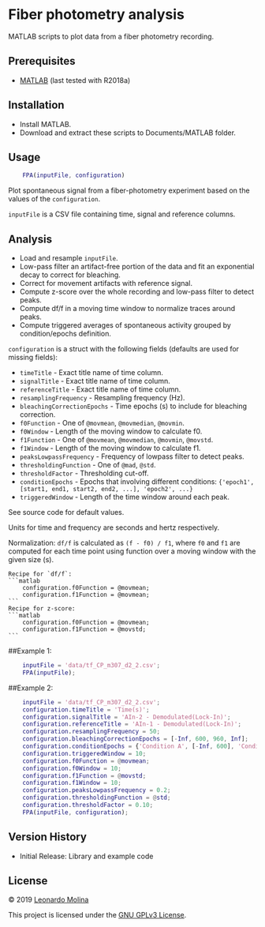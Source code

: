 # Fiber photometry analysis
MATLAB scripts to plot data from a fiber photometry recording.

## Prerequisites
* [MATLAB][MATLAB] (last tested with R2018a)

## Installation
* Install MATLAB.
* Download and extract these scripts to Documents/MATLAB folder.

## Usage
```matlab
	FPA(inputFile, configuration)
```
Plot spontaneous signal from a fiber-photometry experiment based on the values of the `configuration`.

`inputFile` is a CSV file containing time, signal and reference columns.

<!---
[![FPA demo](fpa-snapshop.png)](https://drive.google.com/file/d/19h34s5LPmWgZJFF17zxef8f8A4bYAu90)
-->

## Analysis
- Load and resample `inputFile`.
- Low-pass filter an artifact-free portion of the data and fit an exponential decay to correct for bleaching.
- Correct for movement artifacts with reference signal.
- Compute z-score over the whole recording and low-pass filter to detect peaks.
- Compute df/f in a moving time window to normalize traces around peaks.
- Compute triggered averages of spontaneous activity grouped by condition/epochs definition.

`configuration` is a struct with the following fields (defaults are used for missing fields):
- `timeTitle` - Exact title name of time column.
- `signalTitle` - Exact title name of time column.
- `referenceTitle` - Exact title name of time column.
- `resamplingFrequency` - Resampling frequency (Hz).
- `bleachingCorrectionEpochs` - Time epochs (s) to include for bleaching correction.
- `f0Function` - One of `@movmean`, `@movmedian`, `@movmin`.
- `f0Window` - Length of the moving window to calculate f0.
- `f1Function` - One of `@movmean`, `@movmedian`, `@movmin`, `@movstd`.
- `f1Window` - Length of the moving window to calculate f1.
- `peaksLowpassFrequency` - Frequency of lowpass filter to detect peaks.
- `thresholdingFunction` - One of `@mad`, `@std`.
- `thresholdFactor` - Thresholding cut-off.
- `conditionEpochs` - Epochs that involving different conditions: `{'epoch1', [start1, end1, start2, end2, ...], 'epoch2', ...}`
- `triggeredWindow` - Length of the time window around each peak.

See source code for default values.

Units for time and frequency are seconds and hertz respectively.

Normalization:
    `df/f` is calculated as `(f - f0) / f1`, where `f0` and `f1` are computed for each time point using function over a moving window with the given size (s).
	
    Recipe for `df/f`:
	```matlab
        configuration.f0Function = @movmean;
        configuration.f1Function = @movmean;
	```
    Recipe for z-score:
	```matlab
        configuration.f0Function = @movmean;
        configuration.f1Function = @movstd;
	```

##Example 1:
```matlab
    inputFile = 'data/tf_CP_m307_d2_2.csv';
    FPA(inputFile);
```

##Example 2:
```matlab
	inputFile = 'data/tf_CP_m307_d2_2.csv';
	configuration.timeTitle = 'Time(s)';
	configuration.signalTitle = 'AIn-2 - Demodulated(Lock-In)';
	configuration.referenceTitle = 'AIn-1 - Demodulated(Lock-In)';
	configuration.resamplingFrequency = 50;
	configuration.bleachingCorrectionEpochs = [-Inf, 600, 960, Inf];
	configuration.conditionEpochs = {'Condition A', [-Inf, 600], 'Condition B', [650, Inf]};
	configuration.triggeredWindow = 10;
	configuration.f0Function = @movmean;
	configuration.f0Window = 10;
	configuration.f1Function = @movstd;
	configuration.f1Window = 10;
	configuration.peaksLowpassFrequency = 0.2;
	configuration.thresholdingFunction = @std;
	configuration.thresholdFactor = 0.10;
	FPA(inputFile, configuration);
```

## Version History
* Initial Release: Library and example code

## License
© 2019 [Leonardo Molina][Leonardo Molina]

This project is licensed under the [GNU GPLv3 License][LICENSE.md].

[Leonardo Molina]: https://github.com/leomol
[MATLAB]: https://www.mathworks.com/downloads/
[LICENSE.md]: LICENSE.md